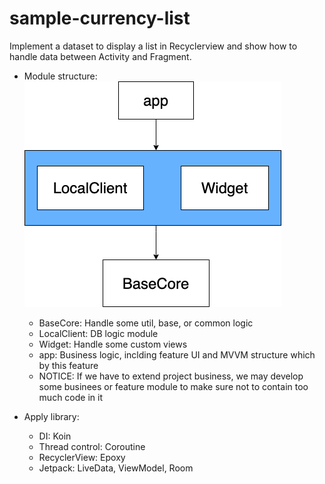 # sample-currency-list

Implement a dataset to display a list in Recyclerview and show how to handle data between Activity and Fragment.

* Module structure:
<br>![image](https://github.com/KevinJ1008/sample-currency-list/blob/main/CurrencySample.drawio.png)<br>
  * BaseCore: Handle some util, base, or common logic
  * LocalClient: DB logic module
  * Widget: Handle some custom views
  * app: Business logic, inclding feature UI and MVVM structure which by this feature
  * NOTICE: If we have to extend project business, we may develop some businees or feature module to make sure not to contain too much code in it

* Apply library:
  * DI: Koin
  * Thread control: Coroutine
  * RecyclerView: Epoxy
  * Jetpack: LiveData, ViewModel, Room
